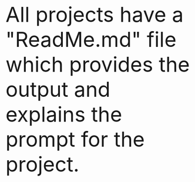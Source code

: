 <br><span style="font-size:4em;">All projects have a "ReadMe.md" file which provides the output and explains the prompt for the project. </span> </br>